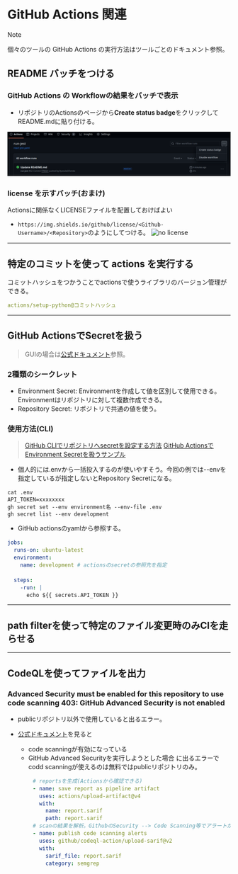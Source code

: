 # GitHub Actions 関連

> [!NOTE]
> 個々のツールの GitHub Actions の実行方法はツールごとのドキュメント参照。

## README バッチをつける

### GitHub Actions の Workflowの結果をバッチで表示

- リポジトリのActionsのページから**Create status badge**をクリックしてREADME.mdに貼り付ける。

![バッチのつけかた](./fig/badge.png)

### license を示すバッチ(おまけ)

Actionsに関係なくLICENSEファイルを配置しておけばよい

- `https://img.shields.io/github/license/<Github-Username>/<Repository>`のようにしてつける。
  ![no license](https://img.shields.io/github/license/RyosukeDTomita/devsecops-demo-aws-ecs)

---

## 特定のコミットを使って actions を実行する

コミットハッシュをつかうことでactionsで使うライブラリのバージョン管理ができる。

```yaml
actions/setup-python@コミットハッシュ
```

---

## GitHub ActionsでSecretを扱う

> GUIの場合は[公式ドキュメント](https://docs.github.com/ja/actions/security-guides/using-secrets-in-github-actions)参照。

### 2種類のシークレット

- Environment Secret: Environmentを作成して値を区別して使用できる。Environmentはリポジトリに対して複数作成できる。
- Repository Secret: リポジトリで共通の値を使う。

### 使用方法(CLI)

> [GitHub CLIでリポジトリへsecretを設定する方法](https://zenn.dev/hankei6km/articles/set-secret-to-repo-with-githubcli)
> [GitHub ActionsでEnvironment Secretを扱うサンプル](https://qiita.com/ak2ie/items/4fbcdf74e7760c49c1af)

- 個人的には.envから一括投入するのが使いやすそう。今回の例では--envを指定しているが指定しないとRepository Secretになる。

```shell
cat .env
API_TOKEN=xxxxxxxx
gh secret set --env environment名 --env-file .env
gh secret list --env development
```

- GitHub actionsのyamlから参照する。

```yaml
jobs:
  runs-on: ubuntu-latest
  environment:
    name: development # actionsのsecretの参照先を指定

  steps:
    -run: |
      echo ${{ secrets.API_TOKEN }}
```

---

## path filterを使って特定のファイル変更時のみCIを走らせる

---

## CodeQLを使ってファイルを出力

### Advanced Security must be enabled for this repository to use code scanning 403: GitHub Advanced Security is not enabled

- publicリポジトリ以外で使用していると出るエラー。

- [公式ドキュメント](https://docs.github.com/ja/code-security/code-scanning/troubleshooting-code-scanning/advanced-security-must-be-enabled)を見ると
  - code scanningが有効になっている
  - GitHub Advanced Securityを実行しようとした場合
に出るエラーでcodd scanningが使えるのは無料ではpublicリポジトリのみ。

```yaml
        # reportsを生成(Actionsから確認できる)
        - name: save report as pipeline artifact
          uses: actions/upload-artifact@v4
          with:
            name: report.sarif
            path: report.sarif
        # scanの結果を解析。GithubのSecurity --> Code Scanning等でアラートが見られる。
        - name: publish code scanning alerts
          uses: github/codeql-action/upload-sarif@v2
          with:
            sarif_file: report.sarif
            category: semgrep
```
